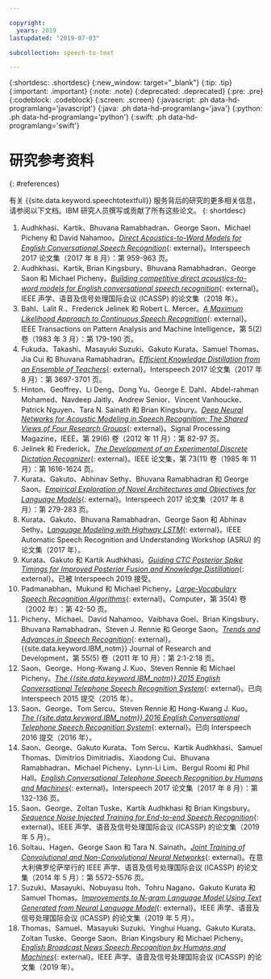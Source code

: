 ```yaml
---

copyright:
  years: 2019
lastupdated: "2019-07-03"

subcollection: speech-to-text

---
```


{:shortdesc: .shortdesc}
{:new_window: target="_blank"}
{:tip: .tip}
{:important: .important}
{:note: .note}
{:deprecated: .deprecated}
{:pre: .pre}
{:codeblock: .codeblock}
{:screen: .screen}
{:javascript: .ph data-hd-programlang='javascript'}
{:java: .ph data-hd-programlang='java'}
{:python: .ph data-hd-programlang='python'}
{:swift: .ph data-hd-programlang='swift'}

# 研究参考资料
{: #references}

有关 {{site.data.keyword.speechtotextfull}} 服务背后的研究的更多相关信息，请参阅以下文档。IBM 研究人员撰写或贡献了所有这些论文。
{: shortdesc}

1.  <a id="audhkhasi2017" style="border-bottom:none">Audhkhasi、Kartik、Bhuvana Ramabhadran、George Saon、Michael Picheny 和 David Nahamoo</a>。[*Direct Acoustics-to-Word Models for English Conversational Speech Recognition*](https://www.isca-speech.org/archive/Interspeech_2017/pdfs/0546.PDF){: external}。Interspeech 2017 论文集（2017 年 8 月）：第 959-963 页。
1.  <a id="audhkhasi2018" style="border-bottom:none">Audhkhasi、Kartik, Brian Kingsbury、Bhuvana Ramabhadran、George Saon 和 Michael Picheny</a>。[*Building competitive direct acoustics-to-word models for English conversational speech recognition*](https://arxiv.org/pdf/1712.03133.pdf){: external}。IEEE 声学、语音及信号处理国际会议 (ICASSP) 的论文集（2018 年）。
1.  <a id="bahl1983" style="border-bottom:none">Bahl、Lalit R.、Frederick Jelinek 和 Robert L. Mercer</a>。[*A Maximum Likelihood Approach to Continuous Speech Recognition*](http://ieeexplore.ieee.org/xpl/login.jsp?tp=&arnumber=4767370&url=http%3A%2F%2Fieeexplore.ieee.org%2Fiel5%2F34%2F4767360%2F04767370.pdf%3Farnumber%3D4767370){: external}。IEEE Transactions on Pattern Analysis and Machine Intelligence，第 5(2) 卷（1983 年 3 月）：第 179-190 页。
1.  <a id="fukuda2017" style="border-bottom:none">Fukuda、Takashi、Masayuki Suzuki、Gakuto Kurata、Samuel Thomas、Jia Cui 和 Bhuvana Ramabhadran</a>。[*Efficient Knowledge Distillation from an Ensemble of Teachers*](https://www.isca-speech.org/archive/Interspeech_2017/pdfs/0614.PDF){: external}。Interspeech 2017 论文集（2017 年 8 月）：第 3697-3701 页。
1.  <a id="hinton2012" style="border-bottom:none">Hinton、Geoffrey、Li Deng、Dong Yu、George E. Dahl、Abdel-rahman Mohamed、Navdeep Jaitly、Andrew Senior、Vincent Vanhoucke、Patrick Nguyen、Tara N. Sainath 和 Brian Kingsbury</a>。[*Deep Neural Networks for Acoustic Modeling in Speech Recognition: The Shared Views of Four Research Groups*](http://ieeexplore.ieee.org/xpl/articleDetails.jsp?arnumber=6296526){: external}。Signal Processing Magazine，IEEE，第 29(6) 卷（2012 年 11 月）：第 82-97 页。
1.  <a id="jelinek1985" style="border-bottom:none">Jelinek 和 Frederick</a>。[*The Development of an Experimental Discrete Dictation Recognizer*](http://ieeexplore.ieee.org/xpl/login.jsp?tp=&arnumber=1457611&url=http%3A%2F%2Fieeexplore.ieee.org%2Fiel5%2F5%2F31355%2F01457611.pdf%3Farnumber%3D1457611){: external}。IEEE 论文集，第 73(11) 卷（1985 年 11 月）：第 1616-1624 页。
1.  <a id="kurata2017a" style="border-bottom:none">Kurata、Gakuto、Abhinav Sethy、Bhuvana Ramabhadran 和 George Saon</a>。[*Empirical Exploration of Novel Architectures and Objectives for Language Models*](https://www.isca-speech.org/archive/Interspeech_2017/pdfs/0723.PDF){: external}。Interspeech 2017 论文集（2017 年 8 月）：第 279-283 页。
1.  <a id="kurata2017b" style="border-bottom:none">Kurata、Gakuto、Bhuvana Ramabhadran、George Saon 和 Abhinav Sethy</a>。[*Language Modeling with Highway LSTM*](https://arxiv.org/pdf/1709.06436.pdf){: external}。IEEE Automatic Speech Recognition and Understanding Workshop (ASRU) 的论文集（2017 年）。
1.  <a id="kurata2019" style="border-bottom:none">Kurata、Gakuto 和 Kartik Audhkhasi</a>。[*Guiding CTC Posterior Spike Timings for Improved Posterior Fusion and Knowledge Distillation*](https://arxiv.org/pdf/1904.08311.pdf){: external}。已被 Interspeech 2019 接受。
1.  <a id="padmanabhan2002" style="border-bottom:none">Padmanabhan、Mukund 和 Michael Picheny</a>。[*Large-Vocabulary Speech Recognition Algorithms*](http://ieeexplore.ieee.org/xpl/login.jsp?tp=&arnumber=993770&url=http%3A%2F%2Fieeexplore.ieee.org%2Fiel5%2F2%2F21439%2F00993770.pdf%3Farnumber%3D993770){: external}。Computer，第 35(4) 卷（2002 年）：第 42-50 页。
1.  <a id="picheny2011" style="border-bottom:none">Picheny、Michael、David Nahamoo、Vaibhava Goel、Brian Kingsbury、Bhuvana Ramabhadran、Steven J. Rennie 和 George Saon</a>。[*Trends and Advances in Speech Recognition*](http://ieeexplore.ieee.org/xpl/login.jsp?tp=&arnumber=6032775&url=http%3A%2F%2Fieeexplore.ieee.org%2Fxpls%2Fabs_all.jsp%3Farnumber%3D6032775){: external}。{{site.data.keyword.IBM_notm}} Journal of Research and Development，第 55(5) 卷（2011 年 10 月）：第 2:1-2:18 页。
1.  <a id="saon2015" style="border-bottom:none">Saon、George、Hong-Kwang J. Kuo、Steven Rennie 和 Michael Picheny</a>。[*The {{site.data.keyword.IBM_notm}} 2015 English Conversational Telephone Speech Recognition System*](https://arxiv.org/pdf/1505.05899.pdf){: external}。已向 Interspeech 2015 提交（2015 年）。
1.  <a id="saon2016" style="border-bottom:none">Saon、George、Tom Sercu、Steven Rennie 和 Hong-Kwang J. Kuo</a>。[*The {{site.data.keyword.IBM_notm}} 2016 English Conversational Telephone Speech Recognition System*](https://arxiv.org/pdf/1604.08242v1.pdf){: external}。已向 Interspeech 2016 提交（2016 年）。
1.  <a id="saon2017" style="border-bottom:none">Saon、George、Gakuto Kurata、Tom Sercu、Kartik Audhkhasi、Samuel Thomas、Dimitrios Dimitriadis、Xiaodong Cui、Bhuvana Ramabhadran、Michael Picheny、Lynn-Li Lim、Bergul Roomi 和 Phil Hall</a>。[*English Conversational Telephone Speech Recognition by Humans and Machines*](https://www.isca-speech.org/archive/Interspeech_2017/pdfs/0405.PDF){: external}。Interspeech 2017 论文集（2017 年 8 月）：第 132-136 页。
1.  <a id="saon2019" style="border-bottom:none">Saon、George、Zoltan Tuske、Kartik Audhkhasi 和 Brian Kingsbury</a>。[*Sequence Noise Injected Training for End-to-end Speech Recognition*](https://ieeexplore.ieee.org/document/8683706){: external}。IEEE 声学、语音及信号处理国际会议 (ICASSP) 的论文集（2019 年 5 月）。
1.  <a id="soltau2014" style="border-bottom:none">Soltau、Hagen、George Saon 和 Tara N. Sainath</a>。[*Joint Training of Convolutional and Non-Convolutional Neural Networks*](http://ieeexplore.ieee.org/xpl/login.jsp?tp=&arnumber=6854669&url=http%3A%2F%2Fieeexplore.ieee.org%2Fxpls%2Fabs_all.jsp%3Farnumber%3D6854669){: external}。在意大利佛罗伦萨举行的 IEEE 声学、语音及信号处理国际会议 (ICASSP) 的论文集（2014 年 5 月）：第 5572-5576 页。
1.  <a id="suzuki2019" style="border-bottom:none">Suzuki、Masayuki、Nobuyasu Itoh、Tohru Nagano、Gakuto Kurata 和 Samuel Thomas</a>。[*Improvements to N-gram Language Model Using Text Generated from Neural Language Model*](https://ieeexplore.ieee.org/document/8683481){: external}。IEEE 声学、语音及信号处理国际会议 (ICASSP) 的论文集（2019 年 5 月）。
1.  <a id="thomas2019" style="border-bottom:none">Thomas、Samuel、Masayuki Suzuki、Yinghui Huang、Gakuto Kurata、Zoltan Tuske、George Saon、Brian Kingsbury 和 Michael Picheny</a>。[*English Broadcast News Speech Recognition by Humans and Machines*](https://arxiv.org/pdf/1904.13258.pdf){: external}。IEEE 声学、语音及信号处理国际会议 (ICASSP) 的论文集（2019 年）。
